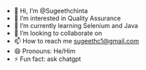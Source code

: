 - 👋 Hi, I’m @Sugeethchinta
- 👀 I’m interested in Quality Assurance
- 🌱 I’m currently learning Selenium and Java
- 💞️ I’m looking to collaborate on 
- 📫 How to reach me sugeethc1@gmail.com
- 😄 Pronouns: He/Him
- ⚡ Fun fact: ask chatgpt

<!---
Sugeethchinta/Sugeethchinta is a ✨ special ✨ repository because its `README.md` (this file) appears on your GitHub profile.
You can click the Preview link to take a look at your changes.
--->
